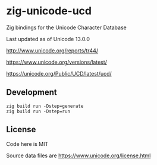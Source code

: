 # zig-unicode-ucd

Zig bindings for the Unicode Character Database

Last updated as of Unicode 13.0.0

http://www.unicode.org/reports/tr44/

https://www.unicode.org/versions/latest/

https://unicode.org/Public/UCD/latest/ucd/

## Development

```
zig build run -Dstep=generate
zig build run -Dstep=run
```

## License
Code here is MIT

Source data files are https://www.unicode.org/license.html
